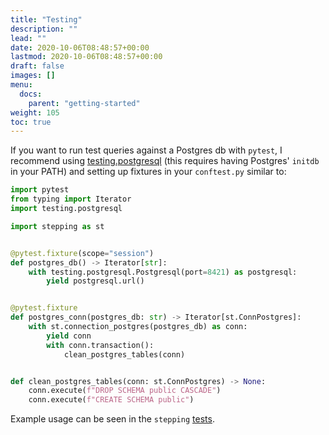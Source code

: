 ```yaml
---
title: "Testing"
description: ""
lead: ""
date: 2020-10-06T08:48:57+00:00
lastmod: 2020-10-06T08:48:57+00:00
draft: false
images: []
menu:
  docs:
    parent: "getting-started"
weight: 105
toc: true
---
```


If you want to run test queries against a Postgres db with `pytest`, I recommend using [testing.postgresql](https://github.com/tk0miya/testing.postgresql#usage) (this requires having Postgres' `initdb` in your PATH) and setting up fixtures in your `conftest.py` similar to:

```python [/docs/snippets/conftest.py::fixtures]
import pytest
from typing import Iterator
import testing.postgresql

import stepping as st


@pytest.fixture(scope="session")
def postgres_db() -> Iterator[str]:
    with testing.postgresql.Postgresql(port=8421) as postgresql:
        yield postgresql.url()


@pytest.fixture
def postgres_conn(postgres_db: str) -> Iterator[st.ConnPostgres]:
    with st.connection_postgres(postgres_db) as conn:
        yield conn
        with conn.transaction():
            clean_postgres_tables(conn)


def clean_postgres_tables(conn: st.ConnPostgres) -> None:
    conn.execute(f"DROP SCHEMA public CASCADE")
    conn.execute(f"CREATE SCHEMA public")
```

Example usage can be seen in the `stepping` [tests](https://github.com/leontrolski/stepping/blob/main/tests/run).
